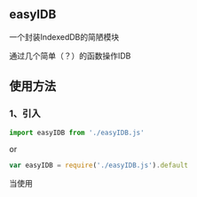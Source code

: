 ## easyIDB
一个封装IndexedDB的简陋模块

通过几个简单（？）的函数操作IDB

## 使用方法
### 1、引入
```js
import easyIDB from './easyIDB.js'
```
or
```js
var easyIDB = require('./easyIDB.js').default
```

当使用<script>标签引入时
打开easyIDB.js
注释以下语句
```js
// export default easyIDBMain
```
```html
<script src="./easyIDB.js"></script>
<script>
  var myIDB = easyIDBMain('mydatabase')
</script>
```


### 2、实例化一个easyIDB对象

实际上是调用了openDB方法,具体参数参考第三条第一个方法

```js
let myIDB = easyIDB(IDBName,newIndex)
```
如果name为空,则返回一个未绑定数据库的easyIDB对象,需要使用openDB打开数据库

实例化之后可以通过该实例的方法例如

```js
    myIDB.get(storeName,key,value)
```

来操作数据库

### 3、具体方法

#### function openDB(IDBName,newIndexs)
打开数据库，没有则创建

参数说明

|  参数名  |        类型     | 必须  |   说明    |
| :------: | :------------: | :--: | :-------------------: |
| IDBName |  string\object   |  是  |       数据库名      |
| newIndexs | array          |  否  |     store列表  |

当IDBName是字符串时，直接作为数据库名字，打开当前已存在的版本的数据库，不进行数据库更新

当IDBName为对象时，可以指定数据库版本进行强制更新，参考参数如下
```js
｛
    name:"myIDB",
    ver:10
｝
```
仅当数据库进行版本更新或者在该用户上第一次创建数据库，会根据newIndexs数组进行store的创建

参考的newIndexs数组
```js
[
  {
     name:"xxx",//storeName
     indexs:[//添加索引
         ｛
              name:"mystore",
              unique:false//是否唯一 默认false
          ｝,

              name:"mystore2",
              unique:true
          ｝,
     ],
     option:{
       keyPath:'id',//主键,默认 'id'
       autoIncrement:true//是否自增,默认 true
     }
  },
  {
     name:"xxxx",//storeName
     indexs:[//添加索引
         ｛
              name:"mystore",
              unique:false//是否唯一 默认false
          ｝,

              name:"mystore2",
              unique:true
          ｝,
     ],
     option:{
       keyPath:'id',//主键,默认 'id'
       autoIncrement:true//是否自增,默认 true
     }
  }
]
```

---

#### function get(storeName:string,key:string,value)

*这不是TS,只是方便看才这样写,下同

根据给定的storeName和key和value,在指定的store中寻找该对象,并返回一个数组(promise对象)

|  参数名  |        类型     | 必须  |   说明    |
| :------: | :------------: | :--: | :-------------------: |
| storeName |  string   |  是  |             |
| key | string          |  否  |     查找根据的键,既可以是主键也可以是索引  |
| value | string | 否| 查找值|

```js
async function(){
  let data = await myIDB.get('mystore','id','23')
}
```
---

#### function push(storeName:string,data:object)

向指定的store添加一条记录

|  参数名  |        类型     | 必须  |   说明    |
| :------: | :------------: | :--: | :-------------------: |
| storeName |  string   |  是  |             |
| data | object          |  是  |     添加的数据  |

```js
myIDB.push('mystore',{name:'2233'})
```
---

#### function del(storeName:string,key:string,value:string)

在指定的store中删除一条记录

|  参数名  |        类型     | 必须  |   说明    |
| :------: | :------------: | :--: | :-------------------: |
| storeName |  string   |  是  |             |
| key | string          |  是  |     查找根据的键,既可以是主键也可以是索引  |
| value | string | 是| 查找值|

```js
async functin(){
  await myIDB.del('mystore','id','2')
}
```

---

#### function edit(storeName:string,key:string,value:string,newObject:object)

更新一条记录

|  参数名  |        类型     | 必须  |   说明    |
| :------: | :------------: | :--: | :-------------------: |
| storeName |  string   |  是  |             |
| key | string          |  是  |     查找根据的键,既可以是主键也可以是索引  |
| value | string | 是| 查找值|
| newObject| object | 是 | 更新的键值  |

```js
async functin(){
  await myIDB.edit('mystore','id','2',{name:"2233"})
}
```
